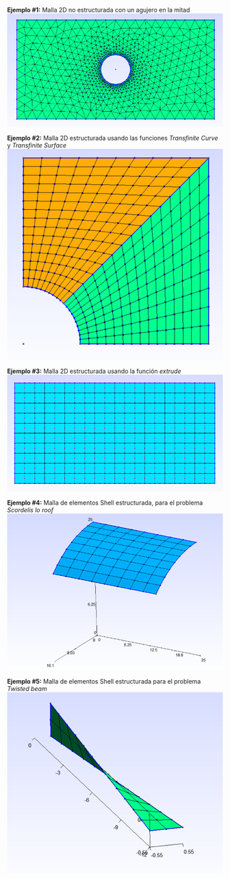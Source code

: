 **Ejemplo #1:** Malla 2D no estructurada con un agujero en la mitad
![Malla 1](malla_1.png)

**Ejemplo #2:** Malla 2D estructurada usando las funciones *Transfinite Curve* y *Transfinite Surface*
![Malla 2](malla_2.png)

**Ejemplo #3:** Malla 2D estructurada usando la función *extrude*
![Malla 3](malla_3.png)

**Ejemplo #4:** Malla de elementos Shell estructurada, para el problema *Scordelis lo roof*
![Malla 4](malla_4.png)

**Ejemplo #5:** Malla de elementos Shell estructurada para el problema *Twisted beam*
![Malla 5](malla_5.png)
